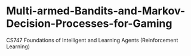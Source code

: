 # Multi-armed-Bandits-and-Markov-Decision-Processes-for-Gaming

CS747 Foundations of Intelligent and Learning Agents (Reinforcement Learning)
